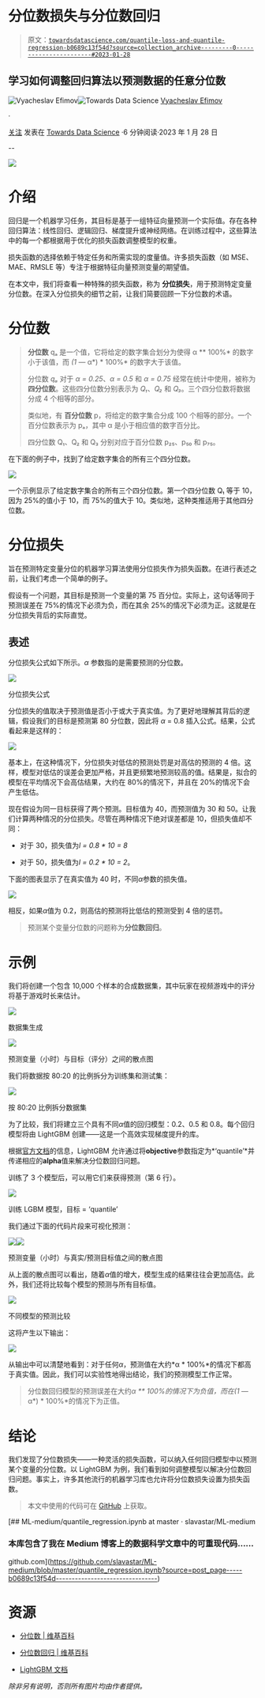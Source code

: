 # 分位数损失与分位数回归

> 原文：[`towardsdatascience.com/quantile-loss-and-quantile-regression-b0689c13f54d?source=collection_archive---------0-----------------------#2023-01-28`](https://towardsdatascience.com/quantile-loss-and-quantile-regression-b0689c13f54d?source=collection_archive---------0-----------------------#2023-01-28)

## 学习如何调整回归算法以预测数据的任意分位数

[](https://medium.com/@slavahead?source=post_page-----b0689c13f54d--------------------------------)![Vyacheslav Efimov](https://medium.com/@slavahead?source=post_page-----b0689c13f54d--------------------------------)[](https://towardsdatascience.com/?source=post_page-----b0689c13f54d--------------------------------)![Towards Data Science](https://towardsdatascience.com/?source=post_page-----b0689c13f54d--------------------------------) [Vyacheslav Efimov](https://medium.com/@slavahead?source=post_page-----b0689c13f54d--------------------------------)

·

[关注](https://medium.com/m/signin?actionUrl=https%3A%2F%2Fmedium.com%2F_%2Fsubscribe%2Fuser%2Fc8a0ca9d85d8&operation=register&redirect=https%3A%2F%2Ftowardsdatascience.com%2Fquantile-loss-and-quantile-regression-b0689c13f54d&user=Vyacheslav+Efimov&userId=c8a0ca9d85d8&source=post_page-c8a0ca9d85d8----b0689c13f54d---------------------post_header-----------) 发表在 [Towards Data Science](https://towardsdatascience.com/?source=post_page-----b0689c13f54d--------------------------------) ·6 分钟阅读·2023 年 1 月 28 日

--

[](https://medium.com/m/signin?actionUrl=https%3A%2F%2Fmedium.com%2F_%2Fbookmark%2Fp%2Fb0689c13f54d&operation=register&redirect=https%3A%2F%2Ftowardsdatascience.com%2Fquantile-loss-and-quantile-regression-b0689c13f54d&source=-----b0689c13f54d---------------------bookmark_footer-----------)![](img/5611fd790e61af7a5888d479182c3303.png)

# 介绍

回归是一个机器学习任务，其目标是基于一组特征向量预测一个实际值。存在各种回归算法：线性回归、逻辑回归、梯度提升或神经网络。在训练过程中，这些算法中的每一个都根据用于优化的损失函数调整模型的权重。

损失函数的选择依赖于特定任务和所需实现的度量值。许多损失函数（如 MSE、MAE、RMSLE 等）专注于根据特征向量预测变量的期望值。

在本文中，我们将查看一种特殊的损失函数，称为 **分位损失**，用于预测特定变量分位数。在深入分位损失的细节之前，让我们简要回顾一下分位数的术语。

# 分位数

> **分位数** qₐ 是一个值，它将给定的数字集合划分为使得 α ** 100%* 的数字小于该值，而 *(1 —* α*) * 100%* 的数字大于该值。
> 
> 分位数 *qₐ* 对于 *α = 0.25*、*α = 0.5* 和 *α = 0.75* 经常在统计中使用，被称为 **四分位数**。这些四分位数分别表示为 *Q₁*、*Q₂* 和 *Q₃*。三个四分位数将数据分成 4 个相等的部分。
> 
> 类似地，有 **百分位数** p，将给定的数字集合分成 100 个相等的部分。一个百分位数表示为 pₐ，其中 α 是小于相应值的数字百分比。
> 
> 四分位数 Q₁、Q₂ 和 Q₃ 分别对应于百分位数 p₂₅、p₅₀ 和 p₇₅。

在下面的例子中，找到了给定数字集合的所有三个四分位数。

![](img/1e633fb607505561ec4ec0cfae4388e8.png)

一个示例显示了给定数字集合的所有三个四分位数。第一个四分位数 Q₁ 等于 10，因为 25%的值小于 10，而 75%的值大于 10。类似地，这种类推适用于其他四分位数。

# 分位损失

旨在预测特定变量分位的机器学习算法使用分位损失作为损失函数。在进行表述之前，让我们考虑一个简单的例子。

假设有一个问题，其目标是预测一个变量的第 75 百分位。实际上，这句话等同于预测误差在 75%的情况下必须为负，而在其余 25%的情况下必须为正。这就是在分位损失背后的实际直觉。

## 表述

分位损失公式如下所示。*α* 参数指的是需要预测的分位数。

![](img/43ffa8a88f2448eaddd581099d93f5b0.png)

分位损失公式

分位损失的值取决于预测值是否小于或大于真实值。为了更好地理解其背后的逻辑，假设我们的目标是预测第 80 分位数，因此将 *α* = 0.8 插入公式。结果，公式看起来是这样的：

![](img/2a3c161d2bf02c3166335aaa89b476b9.png)

基本上，在这种情况下，分位损失对低估的预测处罚是对高估的预测的 4 倍。这样，模型对低估的误差会更加严格，并且更频繁地预测较高的值。结果是，拟合的模型在平均情况下会高估结果，大约在 80%的情况下，并且在 20%的情况下会产生低估。

现在假设为同一目标获得了两个预测。目标值为 40，而预测值为 30 和 50。让我们计算两种情况的分位损失。尽管在两种情况下绝对误差都是 10，但损失值却不同：

+   对于 30，损失值为*l = 0.8 * 10 = 8*

+   对于 50，损失值为*l =* *0.2 * 10 = 2*。

下面的图表显示了在真实值为 40 时，不同*α*参数的损失值。

![](img/4c46d9641fbb078300e4dab010df206c.png)

相反，如果*α*值为 0.2，则高估的预测将比低估的预测受到 4 倍的惩罚。

> 预测某个变量分位数的问题称为**分位数回归**。

# 示例

我们将创建一个包含 10,000 个样本的合成数据集，其中玩家在视频游戏中的评分将基于游戏时长来估计。

![](img/b5d3d48827ebac0a38020fd35de5cb0c.png)

数据集生成

![](img/a4e96e824617fd2c6f0e920aafad6106.png)

预测变量（小时）与目标（评分）之间的散点图

我们将数据按 80:20 的比例拆分为训练集和测试集：

![](img/4a1dd50e7d57b40ae9e3d833e7c4381c.png)

按 80:20 比例拆分数据集

为了比较，我们将建立三个具有不同*α*值的回归模型：0.2、0.5 和 0.8。每个回归模型将由 LightGBM 创建——这是一个高效实现梯度提升的库。

根据[官方文档](https://lightgbm.readthedocs.io/en/v3.3.5/)的信息，LightGBM 允许通过将**objective**参数指定为*‘quantile’*并传递相应的**alpha**值来解决分位数回归问题。

训练了 3 个模型后，可以用它们来获得预测（第 6 行）。

![](img/d802847a399c4cd81bc7548705d6cf15.png)

训练 LGBM 模型，目标 = ‘quantile’

我们通过下面的代码片段来可视化预测：

![](img/d52addba80364294cfc79d548aa9e24f.png)![](img/2cd9789b2808f449865798db01ef59e0.png)

预测变量（小时）与真实/预测目标值之间的散点图

从上面的散点图可以看出，随着*α*值的增大，模型生成的结果往往会更加高估。此外，我们还将比较每个模型的预测与所有目标值。

![](img/d7884c0b466fc691b12175778e786d56.png)

不同模型的预测比较

这将产生以下输出：

![](img/efcf457edc9c04133b8bdbb71d5f2bd0.png)

从输出中可以清楚地看到：对于任何*α*，预测值在大约*α * 100%*的情况下都高于真实值。因此，我们可以实验性地得出结论，我们的预测模型工作正常。

> 分位数回归模型的预测误差在大约*α ** 100%*的情况下为负值，而在*(1 —* α*) * 100%*的情况下为正值。

# 结论

我们发现了分位数损失——一种灵活的损失函数，可以纳入任何回归模型中以预测某个变量的分位数。以 LightGBM 为例，我们看到如何调整模型以解决分位数回归问题。事实上，许多其他流行的机器学习库也允许将分位数损失设置为损失函数。

> 本文中使用的代码可在 [GitHub](https://github.com/slavastar/ML-medium/blob/master/quantile_regression.ipynb) 上获取。

[](https://github.com/slavastar/ML-medium/blob/master/quantile_regression.ipynb?source=post_page-----b0689c13f54d--------------------------------) [## ML-medium/quantile_regression.ipynb at master · slavastar/ML-medium

### 本库包含了我在 Medium 博客上的数据科学文章中的可重现代码……

github.com](https://github.com/slavastar/ML-medium/blob/master/quantile_regression.ipynb?source=post_page-----b0689c13f54d--------------------------------)

# 资源

+   [分位数 | 维基百科](https://en.wikipedia.org/wiki/Quantile)

+   [分位数回归 | 维基百科](https://en.wikipedia.org/wiki/Quantile_regression)

+   [LightGBM 文档](https://lightgbm.readthedocs.io/en/v3.3.5/)

*除非另有说明，否则所有图片均由作者提供。*

